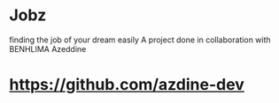 # Jobz
finding the job of your dream easily
A project done in collaboration with BENHLIMA Azeddine
# https://github.com/azdine-dev

